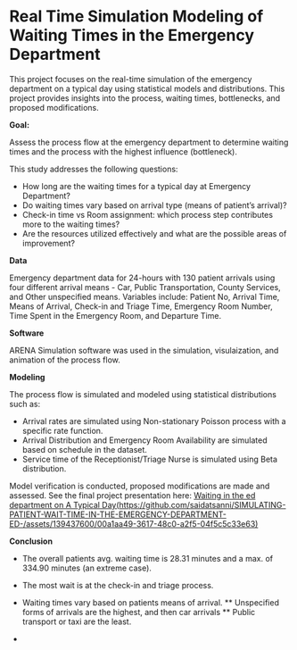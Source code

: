 # Real Time Simulation Modeling of Waiting Times in the Emergency Department
This project focuses on the real-time simulation of the emergency department on a typical day using statistical models and distributions. This project provides insights into the process, waiting times, bottlenecks, and proposed modifications.

**Goal:** 

Assess the process flow at the emergency department to determine waiting times and the process with the highest influence (bottleneck).

This study addresses the following questions:

* How long are the waiting times for a typical day at Emergency Department?
* Do waiting times vary based on arrival type (means of patient’s arrival)?
* Check-in time vs Room assignment: which process step contributes more to the waiting times?
* Are the resources utilized effectively and what are the possible areas of improvement?


**Data**

Emergency department data for 24-hours with 130 patient arrivals using four different arrival means - Car, Public Transportation, County Services, and Other unspecified means.
Variables include: Patient No, Arrival Time, Means of Arrival, Check-in and Triage Time, Emergency Room Number, Time Spent in the Emergency Room, and Departure Time.

**Software**

ARENA Simulation software was used in the simulation, visulaization, and animation of the process flow.

**Modeling**

The process flow is simulated and modeled using statistical distributions such as:
* Arrival rates are simulated using Non-stationary Poisson process with a specific rate function.
* Arrival Distribution and Emergency Room Availability are simulated based on schedule in the dataset.
* Service time of the Receptionist/Triage Nurse is simulated using Beta distribution.

Model verification is conducted, proposed modifications are made and assessed. See the final project presentation here: [Waiting in the ed department on A Typical Day(https://github.com/saidatsanni/SIMULATING-PATIENT-WAIT-TIME-IN-THE-EMERGENCY-DEPARTMENT-ED-/assets/139437600/00a1aa49-3617-48c0-a2f5-04f5c5c33e63)
]()

**Conclusion**

* The overall patients avg. waiting time is 28.31 minutes and a max. of 334.90 minutes (an extreme case).
* The most wait is at the check-in and triage process.
* Waiting times vary based on patients means of arrival.
** Unspecified forms of arrivals are the highest, and then car arrivals
** Public transport or taxi are the least.


* 
